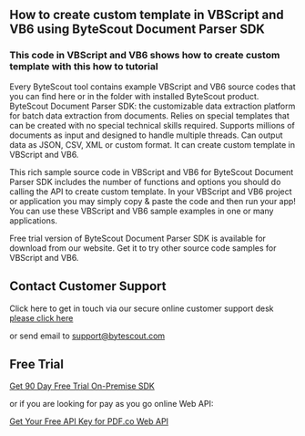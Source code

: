 ## How to create custom template in VBScript and VB6 using ByteScout Document Parser SDK

### This code in VBScript and VB6 shows how to create custom template with this how to tutorial

Every ByteScout tool contains example VBScript and VB6 source codes that you can find here or in the folder with installed ByteScout product. ByteScout Document Parser SDK: the customizable data extraction platform for batch data extraction from documents. Relies on special templates that can be created with no special technical skills required. Supports millions of documents as input and designed to handle multiple threads. Can output data as JSON, CSV, XML or custom format. It can create custom template in VBScript and VB6.

This rich sample source code in VBScript and VB6 for ByteScout Document Parser SDK includes the number of functions and options you should do calling the API to create custom template. In your VBScript and VB6 project or application you may simply copy & paste the code and then run your app! You can use these VBScript and VB6 sample examples in one or many applications.

Free trial version of ByteScout Document Parser SDK is available for download from our website. Get it to try other source code samples for VBScript and VB6.

## Contact Customer Support

Click here to get in touch via our secure online customer support desk [please click here](https://bytescout.zendesk.com/hc/en-us/requests/new?subject=ByteScout%20Document%20Parser%20SDK%20Question)

or send email to [support@bytescout.com](mailto:support@bytescout.com?subject=ByteScout%20Document%20Parser%20SDK%20Question) 

## Free Trial

[Get 90 Day Free Trial On-Premise SDK](https://bytescout.com/download/web-installer?utm_source=github-readme)

or if you are looking for pay as you go online Web API:

[Get Your Free API Key for PDF.co Web API](https://pdf.co/documentation/api?utm_source=github-readme)